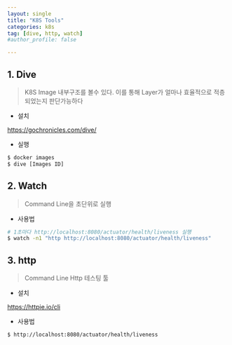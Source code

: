 ```yaml
---
layout: single
title: "K8S Tools"
categories: k8s
tag: [dive, http, watch]
#author_profile: false

---
```




## 1. Dive

> K8S Image 내부구조를 볼수 있다. 이를 통해 Layer가 얼마나 효율적으로 적층되었는지 판단가능하다

* 설치

https://gochronicles.com/dive/

* 실행

```bash
$ docker images
$ dive [Images ID]
```



## 2. Watch

> Command Line을 초단위로 실행

* 사용법

```bash
# 1초마다 http://localhost:8080/actuator/health/liveness 실행
$ watch -n1 "http http://localhost:8080/actuator/health/liveness"
```



## 3. http

> Command Line Http 테스팅 툴

* 설치

https://httpie.io/cli

* 사용법

```bash
$ http://localhost:8080/actuator/health/liveness
```

